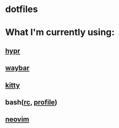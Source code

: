 # dotfiles

# What I'm currently using:
## [hypr](.config/hypr)
## [waybar](.config/waybar)
## [kitty](.config/kitty)
## bash([rc](.bashrc), [profile](.bash_profile))
## [neovim](.config/nvim)
